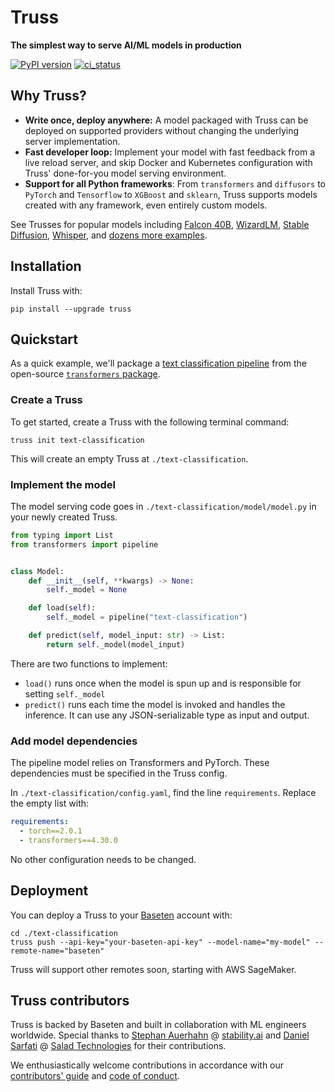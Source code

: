 # Truss

**The simplest way to serve AI/ML models in production**

[![PyPI version](https://badge.fury.io/py/truss.svg)](https://badge.fury.io/py/truss)
[![ci_status](https://github.com/basetenlabs/truss/actions/workflows/main.yml/badge.svg)](https://github.com/basetenlabs/truss/actions/workflows/main.yml)

## Why Truss?

* **Write once, deploy anywhere:** A model packaged with Truss can be deployed on supported providers without changing the underlying server implementation.
* **Fast developer loop:** Implement your model with fast feedback from a live reload server, and skip Docker and Kubernetes configuration with Truss' done-for-you model serving environment.
* **Support for all Python frameworks**: From `transformers` and `diffusors` to `PyTorch` and `Tensorflow` to `XGBoost` and `sklearn`, Truss supports models created with any framework, even entirely custom models.

See Trusses for popular models including [Falcon 40B](https://github.com/basetenlabs/falcon-40b-truss), [WizardLM](https://github.com/basetenlabs/wizardlm-truss), [Stable Diffusion](https://github.com/basetenlabs/stable-diffusion-truss), [Whisper](https://github.com/basetenlabs/whisper-truss), and [dozens more examples](examples/).

## Installation

Install Truss with:

```
pip install --upgrade truss
```

## Quickstart

As a quick example, we'll package a [text classification pipeline](https://huggingface.co/docs/transformers/main_classes/pipelines) from the open-source [`transformers` package](https://github.com/huggingface/transformers).

### Create a Truss

To get started, create a Truss with the following terminal command:

```
truss init text-classification
```

This will create an empty Truss at `./text-classification`.

### Implement the model

The model serving code goes in `./text-classification/model/model.py` in your newly created Truss.

```python
from typing import List
from transformers import pipeline


class Model:
    def __init__(self, **kwargs) -> None:
        self._model = None

    def load(self):
        self._model = pipeline("text-classification")

    def predict(self, model_input: str) -> List:
        return self._model(model_input)
```

There are two functions to implement:

* `load()` runs once when the model is spun up and is responsible for setting `self._model`
* `predict()` runs each time the model is invoked and handles the inference. It can use any JSON-serializable type as input and output.

### Add model dependencies

The pipeline model relies on Transformers and PyTorch. These dependencies must be specified in the Truss config.

In `./text-classification/config.yaml`, find the line `requirements`. Replace the empty list with:

```yaml
requirements:
  - torch==2.0.1
  - transformers==4.30.0
```

No other configuration needs to be changed.

## Deployment

You can deploy a Truss to your [Baseten](https://baseten.co) account with:

```
cd ./text-classification
truss push --api-key="your-baseten-api-key" --model-name="my-model" --remote-name="baseten"
```

Truss will support other remotes soon, starting with AWS SageMaker.

## Truss contributors

Truss is backed by Baseten and built in collaboration with ML engineers worldwide. Special thanks to [Stephan Auerhahn](https://github.com/palp) @ [stability.ai](https://stability.ai/) and [Daniel Sarfati](https://github.com/dsarfati) @ [Salad Technologies](https://salad.com/) for their contributions.

We enthusiastically welcome contributions in accordance with our [contributors' guide](CONTRIBUTING.md) and [code of conduct](CODE_OF_CONDUCT.md).